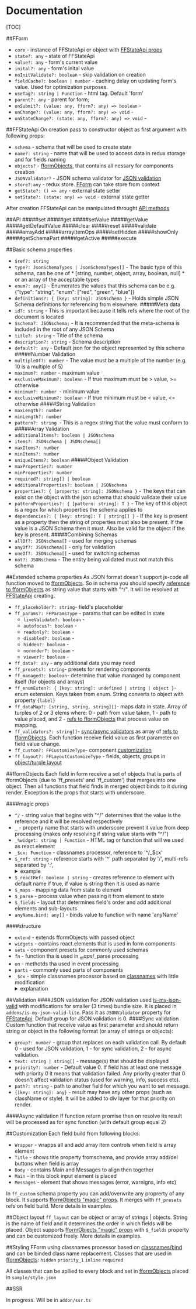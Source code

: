 

# Documentation

[TOC]



##FForm
- `core` - instance of FFStateApi or object with [FFStateApi props](#ffstateapi) 
- `state?: any` - state of FFStateApi
- `value?: any` - form's current value
- `inital?: any` - form's inital value
- `noInitValidate?: boolean` - skip validation on creation
- `fieldCache?: boolean | number` - caching delay on updating form's value. Used for optimization purposes.
- `useTag?: string | Function` - html tag. Default 'form' 
- `parent?: any` - parent for form;
- `onSubmit?: (value: any, fform?: any) => boolean` -
- `onChange?: (value: any, fform?: any) => void` -
- `onStateChange?: (state: any, fform?: any) => void` -



##FFStateApi
On creation pass to constructor object as first argument with following props:
-   `schema` - schema that will be used to create state
-   `name?: string` - name that will be used to access data in redux storage and for fields naming
-   `objects?` - [fformObjects](#fformobjects), that contains all nessary for  components creation
-   `JSONValidator?` - JSON schema validator for [JSON validation](#json-validation)
-   `store?:any` - redux store. [FForm](#fform) can take store from context
-   `getState?: () => any` - external state setter
-   `setState?: (state: any) => void` - external state getter

After creation FFStateApi can be manipulated throught [API methods](#api)

##API
#####set
#####get
#####setValue
#####getValue
#####getDefaultValue
#####clear
#####reset
#####validate
#####arrayAdd
#####arrayItemOps
#####setHidden
#####showOnly
#####getSchemaPart
#####getActive
#####execute


##Basic schema properties
- `$ref?: string`
-  `type?: JsonSchemaTypes | JsonSchemaTypes[]` - The basic type of this schema, can be one of * [string, number, object, array, boolean, null] * or an array of the acceptable types
-  `enum?: any[]` - Enumerates the values that this schema can be  e.g. {"type": "string",   "enum": ["red", "green", "blue"]}
-  `definitions?: { [key: string]: JSONschema }` - Holds simple JSON Schema definitions for  referencing from elsewhere.
#####Meta data
- `id?: string` - This is important because it tells refs where the root of the document is located
- `$schema?: JSONschema;` - It is recommended that the meta-schema is included in the root of any JSON Schema
- `title?: string` - Title of the schema
- `description?: string` - Schema description
- `default?: any` - Default json for the object represented by this schema
#####Number Validation
-  `multipleOf?: number` - The value must be a multiple of the number (e.g. 10 is a multiple of 5)
-  `maximum?: number` - maximum value
-  `exclusiveMaximum?: boolean` - If true maximum must be > value, >= otherwise
-  `minimum?: number `- minimum value
-  `exclusiveMinimum?: boolean` - If true minimum must be < value, <= otherwise
#####String Validation
-  `maxLength?: number`
-  `minLength?: number`
-  `pattern?: string `- This is a regex string that the value must conform to
#####Array Validation
-  `additionalItems?: boolean | JSONschema`
-  `items?: JSONschema | JSONschema[]`
-  `maxItems?: number`
-  `minItems?: number`
-  `uniqueItems?: boolean`
#####Object Validation
-  `maxProperties?: number`
-  `minProperties?: number`
-  `required?: string[] | boolean`
-  `additionalProperties?: boolean | JSONschema`
-  `properties?: { [property: string]: JSONschema }` - The keys that can exist on the object with the  json schema that should validate their value
-  `patternProperties?: { [pattern: string]: T }` - The key of this object is a regex for which properties the schema applies to
-  `dependencies?: { [key: string]: T | string[] }` - If the key is present as a property then the string of properties must also be present. If the value is a JSON Schema then it must. Also be valid for the object if the key is  present.
#####Combining Schemas
-  `allOf?: JSONschema[]` - used for merging schemas
-  `anyOf?: JSONschema[]` - only for validation
-  `oneOf?: JSONschema[]` - used for switching schemas
-  `not?: JSONschema` - The entity being validated must not match this schema

##Extended schema properties
As JSON format doesn't support js-code all function moved to [fformObjects](#fformobjects). So in schema you should specify [reference to fformObjects](#object-refs) as string value that starts with "^/". It will be resolved at [FFStateApi](#ffstateapi) creating.

- `ff_placeholder?: string`- field's placeholder
- `ff_params?: FFParamsType` - params that can be edited in state
	-   `liveValidate?: boolean` - 
	-  `autofocus?: boolean` -
	-  `readonly?: boolean` -
	-  `disabled?: boolean` -
	-  `hidden?: boolean` -
	-  `norender?: boolean` -
	-  `viewer?: boolean` -
- `ff_data?: any` - any additional data you may need
- `ff_presets?: string`- presets for rendering components
- `ff_managed?: boolean`- determine that value managed by component itself (for objects and arrays)
- `ff_enumExten?: { [key: string]: undefined | string | object }`- enum extension. Keys taken from enum. String converts to object with property `{label}`
- `ff_dataMap?: [string, string, string][]`- maps data in state. Array of turples of 2 or 3 elems where: 0 - path from value taken, 1 - path to value placed, and 2 - [refs to fformObjects](#object-refs) that process value on mapping.
- `ff_validators?: string[]`- [sync/async validators](#validation) as array of [refs to fformObjects](#object-refs). Each function receive field value as first parameter on field value change.
- `ff_custom?: FFCustomizeType`- component [customization](#customization)
- `ff_layout?: FFLayoutCustomizeType` - fields, objects, groups in [object/turple layout](#object-layout)

##fformObjects
Each field in form receive a set of objects that is parts of fformObjects (due to 'ff_presets' and 'ff_custom') that merges into one object. Then all functions that field finds in merged object binds to it during render. Exception is the props that starts with underscore.

####magic props
- `^/`<a name="object-refs"></a> - string value that begins with "^/" determines that the value is the reference and it will be resolved respectively
- `_` - property name that starts with underscore prevent it value from deep processing (makes only resolving if string value starts with "^/")
- `_%widget: string | Function` - HTML tag or function that will we used as react.element
- `_$cx: Function` - classnames processor, reference to '^/_$cx'
- `$_ref: string` - reference starts with '^' path separated by '/', multi-refs separated by ':', <details><summary>example</summary> `{$_ref:'^/sets/base:^/sets/boolean'}`</details>
- `$_reactRef: boolean | string` - creates reference to element with default name if true, if value is string then it is used as name 
- `$_maps` - mapping data from state to element
- `$_parse` - process value when passing it from element to state
- `$_fields` - layout that determines field's order and add additional elements and sub-layouts
- `anyName.bind: any[]` - binds value to function with name 'anyName'

####structure
- `extend` - extends fformObjects with passed object
- `widgets` - contains react.elements that is used in form components
- `sets` - component presets for commonly used schemas
- `fn` - function tha is used in $_maps/$_parse processing 
- `on` - methotds tha used in event processing
- `parts` - commonly used parts of components
- `_$cx` - simple classnames processor based on [classnames](https://github.com/JedWatson/classnames) with little modification <details><summary>explanation</summary> object property name added only if value is strict "true" (trusty is classnames), otherwise if value is trusty but not true it process recursively</details>

##Validation
####JSON validation
For JSON validation used [is-my-json-valid](#https://github.com/mafintosh/is-my-json-valid) with modifications for smaller (3 times) bundle size. It is placed in `addons/is-my-json-valid-lite`. Pass it as `JSONValidator` property for [FFStateApi](#ffstateapi). Default group for JSON validation is 0.
####Sync validation
Custom function that receive value as first parameter and should return string or object in the following format (or array of strings or objects):
-  `group?: number` - group that replaces on each validation call. By default 0 - used for JSON validation, 1 - for sync validation, 2 - for async validation.
-  `text: string | string[]` - message(s) that should be displayed
-  `priority?: number` - Default value 0. If field has at least one message with priority 0 it means that validation failed. Any priority greater that 0 doesn't affect validation status (used for warning, info, success etc). 
-  `path?: string` - path to another field for which you want to set message.
-  `{[key: string]: any}` - result may have any other props (such as className or style). It will be added to div layer for that priority on render.


####Async validation
If function return promise then on resolve its result will be processed as for sync function (with default group equal 2)


##Customization
Each field build from following blocks: 
- `Wrapper` - wrapps all and add array item controls when field is array element
- `Title` - shows title property fromschema, and provide array add/del buttons when field is array
- `Body` - contains Main and Messages to align then together
- `Main` - in this block input element is placed
- `Messages` - element that shows messages (error, warnigns, info etc)

In `ff_custom` schema property you can add/overwrite any proprerty of any block. It supports [fformObjects "magic" props](#magic-props). It merges with `ff_presets` refs on field build. More details in examples.

##Object layout
`ff_layout` can be object or array of strings | objects. String is the name of field and it determines the order in which fields will be placed. Object supports [fformObjects "magic" props](#magic-props) with `$_fields` property and can be customized freely. More details in examples.

##Styling
FForm using classnames processor based on [classnames/bind](https://github.com/JedWatson/classnames) and can be binded class name replacement.
Classes that are used in [fformObjects](#fformobjects):
`hidden`
`priority_1`
`inline`
`required`

All classes that can be apllied to every block and set in [fformObjects](#fformobjects) placed in `sample/style.json` 

##SSR

In progress. Will be in `addon/ssr.ts`